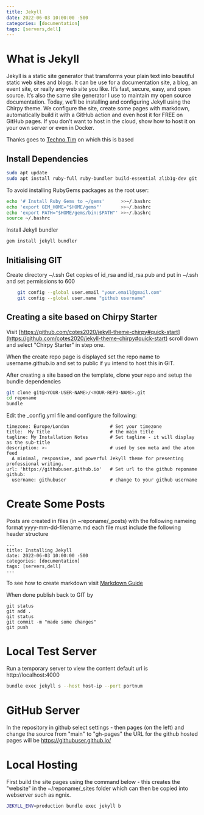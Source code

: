 ```yaml
---
title: Jekyll
date: 2022-06-03 10:00:00 -500
categories: [documentation]
tags: [servers,dell]
---
```


# What is Jekyll

Jekyll is a static site generator that transforms your plain text into beautiful static web sites and blogs. It can be use for a documentation site, a blog, an event site, or really any web site you like. It’s fast, secure, easy, and open source. It’s also the same site generator I use to maintain my open source documentation. Today, we’ll be installing and configuring Jekyll using the Chirpy theme. We configure the site, create some pages with markdown, automatically build it with a GitHub action and even host it for FREE on GitHub pages. If you don’t want to host in the cloud, show how to host it on your own server or even in Docker.

Thanks goes to [Techno Tim](https://docs.technotim.live/posts/jekyll-docs-site/) on which this is based

## Install Dependencies
```bash
sudo apt update
sudo apt install ruby-full ruby-bundler build-essential zlib1g-dev git
```
To avoid installing RubyGems packages as the root user:
```bash
echo '# Install Ruby Gems to ~/gems'      >>~/.bashrc
echo 'export GEM_HOME="$HOME/gems"'       >>~/.bashrc
echo 'export PATH="$HOME/gems/bin:$PATH"' >>~/.bashrc
source ~/.bashrc
```
Install Jekyll bundler
```bash
gem install jekyll bundler
```
## Initialising GIT

Create directory ~/.ssh
Get copies of id_rsa and id_rsa.pub and put in ~/.ssh and set permissions to 600
```bash
    git config --global user.email "your.email@gmail.com"
    git config --global user.name "github username"
```

## Creating a site based on Chirpy Starter
Visit [https://github.com/cotes2020/jekyll-theme-chirpy#quick-start](https://github.com/cotes2020/jekyll-theme-chirpy#quick-start) scroll down and select "Chirpy Starter" in step one.

When the create repo page is displayed set the repo name to username.github.io and set to public if yu intend to host this in GIT.

After creating a site based on the template, clone your repo and setup the bundle dependencies
```bash
git clone git@<YOUR-USER-NAME>/<YOUR-REPO-NAME>.git
cd reponame
bundle
```
Edit the _config.yml file and configure the following:
```
timezone: Europe/London               # Set your timezone
title:  My Title                      # the main title
tagline: My Installation Notes        # Set tagline - it will display as the sub-title
description: >-                       # used by seo meta and the atom feed
  A minimal, responsive, and powerful Jekyll theme for presenting professional writing.
url: 'https://githubuser.github.io'   # Set url to the github reponame
github:
  username: githubuser                # change to your github username
```

# Create Some Posts

Posts are created in files (in ~reponame/_posts) with the following nameing format yyyy-mm-dd-filename.md each file must include the
following header structure
```
---
title: Installing Jekyll
date: 2022-06-03 10:00:00 -500
categories: [documentation]
tags: [servers,dell]
---
```
To see how to create markdown visit [Markdown Guide](https://www.markdownguide.org/)

When done publish back to GIT by
```
git status
git add .
git status
git commit -m "made some changes"
git push
```
# Local Test Server
Run a temporary server to view the content default url is http://localhost:4000
```bash
bundle exec jekyll s --host host-ip --port portnum
```
# GitHub Server
In the repository in github select settings - then pages (on the left) and change the source from "main" to "gh-pages" the URL for the github hosted pages will be https://githubuser.github.io/

# Local Hosting
First build the site pages using the command below - this creates the "website" in the ~/reponame/_sites folder which can then be copied into webserver such as ngnix.
```bash
JEKYLL_ENV=production bundle exec jekyll b
```
